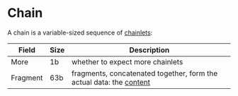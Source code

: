 # Chain

A chain is a variable-sized sequence of <ins>chainlets</ins>:

Field   |Size|Description
--------|----|-----------
More    |1b  |whether to expect more chainlets
Fragment|63b |fragments, concatenated together, form the actual data: the <ins>content</ins>
